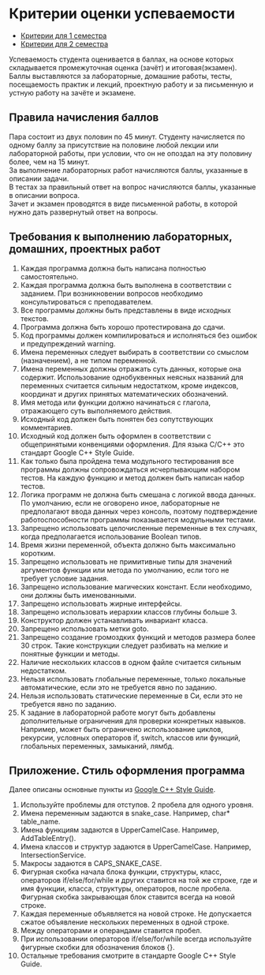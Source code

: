 # Критерии оценки успеваемости

- [Критерии для 1 семестра](./rules_1.md)
- [Критерии для 2 семестра](./rules_2.md)

Успеваемость студента оценивается в баллах, на основе которых складывается промежуточная оценка (зачёт) и итоговая(экзамен). Баллы выставляются за лабораторные, домашние работы, тесты, посещаемость практик и лекций, проектную работу и за письменную и устную работу на зачёте и экзамене.

## Правила начисления баллов

Пара состоит из двух половин по 45 минут. Студенту начисляется по одному баллу за присутствие на половине любой лекции или лабораторной работы, при условии, что он не опоздал на эту половину более, чем на 15 минут.  
За выполнение лабораторных работ начисляются баллы, указанные в описании задачи.  
В тестах за правильный ответ на вопрос начисляются баллы, указанные в описании вопроса.  
Зачет и экзамен проводятся в виде письменной работы, в которой нужно дать развернутый ответ на вопросы.

## Требования к выполнению лабораторных, домашних, проектных работ

1. Каждая программа должна быть написана полностью самостоятельно.
2. Каждая программа должна быть выполнена в соответствии с заданием. При возникновении вопросов необходимо консультироваться с преподавателем.
3. Все программы должны быть представлены в виде исходных текстов.
4. Программа должна быть хорошо протестирована до сдачи.
5. Код программы должен компилироваться и исполняться без ошибок и предупреждений warning. 
6. Имена переменных следует выбирать в соответствии со смыслом (назначением), а не типом переменной.
7. Имена переменных должны отражать суть данных, которые она содержит. Использование однобуквенных неясных названий для переменных считается сильным недостатком, кроме индексов, координат и других принятых математических обозначений.
8. Имя метода или функции должно начинаться с глагола, отражающего суть выполняемого действия.
9. Исходный код должен быть понятен без сопутствующих комментариев.
10. Исходный код должен быть оформлен в соответствии с общепринятыми конвенциями оформления. Для языка C/С++ это стандарт Google C++ Style Guide. 
11. Как только была пройдена тема модульного тестирования все программы должны сопровождаться исчерпывающим набором тестов. На каждую функцию и метод должен быть написан набор тестов.
12. Логика программ не должна быть смешана с логикой ввода данных. По умолчанию, если не оговорено иное, лабораторные не предполагают ввода данных через консоль, поэтому подтверждение работоспособности программы показывается модульными тестами.
13. Запрещено использовать целочисленные переменные в тех случаях, когда предполагается использование Boolean типов.
14. Время жизни переменной, объекта должно быть максимально коротким.
15. Запрещено использовать не примитивные типы для значений аргументов функции или метода по умолчанию, если того не требует условие задания.
16. Запрещено использование магических констант. Если необходимо, они должны быть именованными.
17. Запрещено использовать жирные интерфейсы.
18. Запрещено использовать иерархии классов глубины больше 3.
19. Конструктор должен устанавливать инвариант класса.
20. Запрещено использовать метки goto.
21. Запрещено создание громоздких функций и методов размера более 30 строк. Такие конструкции следует разбивать на мелкие и понятные функции и методы.
22. Наличие нескольких классов в одном файле считается сильным недостатком.
23. Нельзя использовать глобальные переменные, только локальные автоматические, если это не требуется явно по заданию.
24. Нельзя использовать статические переменные в Си, если это не требуется явно по заданию.
25. К задание в лабораторной работе могут быть добавлены дополнительные ограничения для проверки конкретных навыков. Например, может быть ограничено использование циклов, рекурсии, условных операторов if, switch, классов или функций, глобальных переменных, замыканий, лямбд.

## Приложение. Стиль оформления программа

Далее описаны основные пункты из [Google C++ Style Guide](https://google.github.io/styleguide/cppguide.html).
1. Используйте проблемы для отступов. 2 пробела для одного уровня.
2. Имена переменным задаются в snake_case. Например, char* table_name.
3. Имена функциям задаются в UpperCamelCase. Например, AddTableEntry().
4. Имена классов и структур задаются в UpperCamelCase. Например, IntersectionService.
5. Макросы задаются в CAPS_SNAKE_CASE.
6. Фигурная скобка начала блока функции, структуры, класс, операторов if/else/for/while и других ставится на той же строке, где и имя функции, класса, структуры, операторов, после пробела. Фигурная скобка закрывающая блок ставится всегда на новой строке.
7. Каждая переменные объявляется на новой строке. Не допускается сжатое объявление нескольких переменных в одной строке.
8. Между операторами и операндами ставится пробел.
9. При использовании операторов if/else/for/while всегда используйте фигурные скобки для обозначения блоков {}.
10. Остальные требования смотрите в стандарте Google C++ Style Guide.
